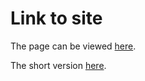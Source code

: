 # Link to site

The page can be viewed <a href="https://lionfish0.github.io/cloaking_inducing_talk_short/#/">here</a>.	

The short version <a href="https://lionfish0.github.io/cloaking_inducing_talk_short/small.html#/">here</a>.
